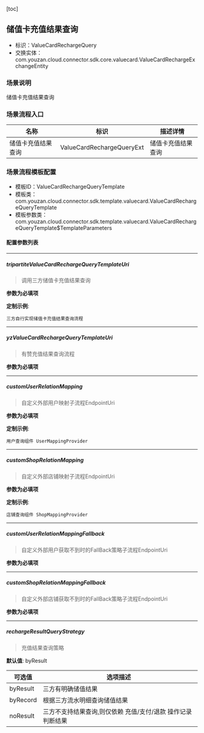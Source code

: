 [toc]

## 储值卡充值结果查询
- 标识：ValueCardRechargeQuery
- 交换实体：com.youzan.cloud.connector.sdk.core.valuecard.ValueCardRechargeExchangeEntity
### 场景说明
储值卡充值结果查询
### 场景流程入口

名称 | 标识 | 描述详情
---|---|---
储值卡充值结果查询 | ValueCardRechargeQueryExt | 储值卡充值结果查询

### 场景流程模板配置
- 模板ID：ValueCardRechargeQueryTemplate
- 模板类：com.youzan.cloud.connector.sdk.template.valuecard.ValueCardRechargeQueryTemplate
- 模板参数类：com.youzan.cloud.connector.sdk.template.valuecard.ValueCardRechargeQueryTemplate$TemplateParameters

#### 配置参数列表

---
##### tripartiteValueCardRechargeQueryTemplateUri
> 调用三方储值卡充值结果查询

**参数为必填项**


**定制示例**:
```
三方自行实现储值卡充值结果查询流程
```
---
##### yzValueCardRechargeQueryTemplateUri
> 有赞充值结果查询流程

**参数为必填项**

---
##### customUserRelationMapping
> 自定义外部用户映射子流程EndpointUri

**参数为必填项**


**定制示例**:
```
用户查询组件 UserMappingProvider
```
---
##### customShopRelationMapping
> 自定义外部店铺映射子流程EndpointUri

**参数为必填项**


**定制示例**:
```
店铺查询组件 ShopMappingProvider
```
---
##### customUserRelationMappingFallback
> 自定义外部用户获取不到时的FallBack策略子流程EndpointUri

**参数为必填项**

---
##### customShopRelationMappingFallback
> 自定义外部店铺获取不到时的FallBack策略子流程EndpointUri

**参数为必填项**

---
##### rechargeResultQueryStrategy
> 充值结果查询策略

**默认值**: byResult

可选值 | 选项描述
---|---
byResult | 三方有明确储值结果
byRecord | 根据三方流水明细查询储值结果
noResult | 三方不支持结果查询,则仅依赖 充值/支付/退款 操作记录判断结果

